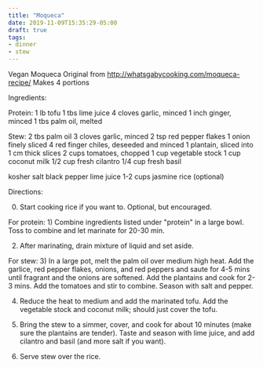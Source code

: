 ```yaml
---
title: "Moqueca"
date: 2019-11-09T15:35:29-05:00
draft: true
tags:
- dinner
- stew
---
```


Vegan Moqueca
Original from http://whatsgabycooking.com/moqueca-recipe/
Makes 4 portions

Ingredients:

Protein:
1 lb     tofu
1 tbs    lime juice
4 cloves garlic, minced
1 inch   ginger, minced
1 tbs    palm oil, melted

Stew:
2 tbs    palm oil
3 cloves garlic, minced
2 tsp    red pepper flakes
1        onion finely sliced
4        red finger chiles, deseeded and minced
1        plantain, sliced into 1 cm thick slices
2 cups   tomatoes, chopped
1 cup    vegetable stock
1 cup    coconut milk
1/2 cup  fresh cilantro
1/4 cup  fresh basil

kosher salt
black pepper
lime juice
1-2 cups jasmine rice (optional)

Directions:

0) Start cooking rice if you want to. Optional, but encouraged. 

For protein: 1) Combine ingredients listed under "protein" in a large bowl. Toss
to combine and let marinate for 20-30 min.

2) After marinating, drain mixture of liquid and set aside. 

For stew: 3) In a large pot, melt the palm oil over medium high heat. Add the
garlice, red pepper flakes, onions, and red peppers and saute for 4-5 mins until
fragrant and the onions are softened. Add the plantains and cook for 2-3 mins.
Add the tomatoes and stir to combine. Season with salt and pepper.

4) Reduce the heat to medium and add the marinated tofu. Add the vegetable stock
and coconut milk; should just cover the tofu.

5) Bring the stew to a simmer, cover, and cook for about 10 minutes (make sure
the plantains are tender). Taste and season with lime juice, and add cilantro
and basil (and more salt if you want).

6) Serve stew over the rice.
